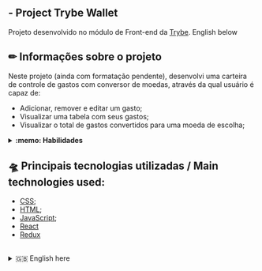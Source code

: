 ## - Project Trybe Wallet
  Projeto desenvolvido no módulo de Front-end da [Trybe](https://www.betrybe.com/).
  English below
  
  ## ✏ Informações sobre o projeto
  
  Neste projeto (ainda com formatação pendente), desenvolvi uma carteira de controle de gastos com conversor de moedas, através da qual usuário é capaz de:
  - Adicionar, remover e editar um gasto;
  - Visualizar uma tabela com seus gastos;
  - Visualizar o total de gastos convertidos para uma moeda de escolha;
</details>

<details>
  <summary><strong>:memo: Habilidades</strong></summary><br />

Neste projeto, foram criados:

- um _store_ Redux em aplicações React

- _reducers_ no Redux em aplicações React

- _actions_ no Redux em aplicações React

- _dispatchers_ no Redux em aplicações React

- _actions_ assíncronas na aplicação React que faz uso de Redux.

- ... e conectamos Redux aos componentes React


</details>
  
 ## 🛸 Principais tecnologias utilizadas / Main technologies used: 
- [CSS](https://www.w3.org/Style/CSS/Overview.en.html);
- [HTML](https://html.com/);
- [JavaScript](https://developer.mozilla.org/pt-BR/docs/Web/JavaScript);
- [React](https://reactjs.org/)
- [Redux](https://redux.js.org/)
</br>

  <details>
  <summary> 🇬🇧 English here</summary>
  </br>In this project (which still a pending layout/design), I developed an application to control expenses, which has an embedded currency converter, through which the user is allowed to:
  - Add, remove and edit an expense;
  - Visualize a table with their expenses;
  - Visualize the total expenses converted to a currency of choice.</br>
  </br>
  For this project, were created:
  
   - a Redux _store_ in React applications;
  
   - _reducers_ in Redux in React applications;

   - _actions_ in Redux in React applications;

   - _dispatchers_ in Redux in React applications;

   - async _actions_ in the React application that uses Redux

   - ... and we connected Redux to React components!
  </ details>
  </br>
